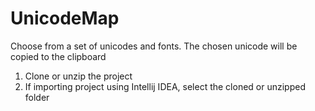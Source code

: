 # UnicodeMap
Choose from a set of unicodes and fonts. The chosen unicode will be copied to the clipboard 


1) Clone or unzip the project
2) If importing project using Intellij IDEA, select the cloned or unzipped folder
